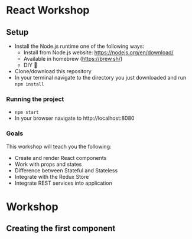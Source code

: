# React Workshop
## Setup

- Install the Node.js runtime one of the following ways:
  - Install from Node.js website: https://nodejs.org/en/download/
  - Available in homebrew (https://brew.sh/)
  - DIY 🤔
- Clone/download this repository
- In your terminal navigate to the directory you just downloaded and run `npm install`

### Running the project

- `npm start`
- In your browser navigate to http://localhost:8080

### Goals

This workshop will teach you the following:
- Create and render React components
- Work with props and states
- Difference between Stateful and Stateless
- Integrate with the Redux Store
- Integrate REST services into application




# Workshop

## Creating the first component

